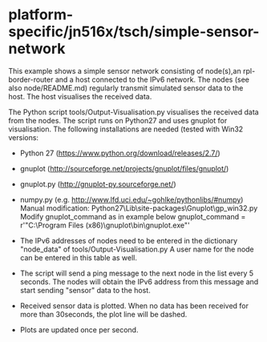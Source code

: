 # platform-specific/jn516x/tsch/simple-sensor-network

This example shows a simple sensor network consisting of node(s),an rpl-border-router and a host connected to
the IPv6 network. The nodes (see also node/README.md) regularly transmit simulated sensor data to the host.
The host visualises the received data. 

The Python script tools/Output-Visualisation.py visualises the received data from the nodes.
The script runs on Python27 and uses gnuplot for visualisation. 
The following installations are needed (tested with Win32 versions:
- Python 27 (https://www.python.org/download/releases/2.7/)
- gnuplot (http://sourceforge.net/projects/gnuplot/files/gnuplot/)
- gnuplot.py (http://gnuplot-py.sourceforge.net/)
- numpy.py (e.g. http://www.lfd.uci.edu/~gohlke/pythonlibs/#numpy)
Manual modification:
Python27\Lib\site-packages\Gnuplot\gp_win32.py
Modify gnuplot_command as in example below
    gnuplot_command = r'"C:\Program Files (x86)\gnuplot\bin\gnuplot.exe"'

- The IPv6 addresses of nodes need to be entered in the dictionary "node_data" of tools/Output-Visualisation.py
  A user name for the node can be entered in this table as well.
- The script will send a ping message to the next node in the list every 5 seconds. The nodes will obtain
  the IPv6 address from this message and start sending "sensor" data to the host.
- Received sensor data is plotted. When no data has been received for more than 30seconds, the plot line
  will be dashed. 
- Plots are updated once per second.
 
  
